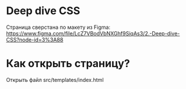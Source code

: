 # Deep dive CSS

Страница сверстана по макету из Figma: https://www.figma.com/file/LcZ7VBodVbNXGhf9SiqAs3/2.-Deep-dive-CSS?node-id=3%3A88

# Как открыть страницу?

Открыть файл src/templates/index.html
